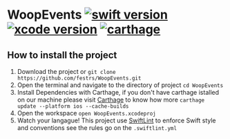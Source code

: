 # WoopEvents [![swift version](https://img.shields.io/badge/swift-5-orange.svg)](https://swift.org)  [![xcode version](https://img.shields.io/badge/Xcode-10.2-blue.svg)](https://developer.apple.com/xcode)  [![carthage](https://img.shields.io/badge/Carthage-compatible-4BC51D.svg?style=flat)](https://github.com/Carthage/Carthage)

## How to install the project

1. Download the project or ```git clone https://github.com/festrs/WoopEvents.git```
2. Open the terminal and navigate to the directory of project ```cd WoopEvents```
3. Install Dependencies with Carthage, if you don't have carthage istalled on our machine please visit [Carthage](https://github.com/Carthage/Carthage) to know how more ```carthage update --platform ios --cache-builds```
4. Open the workspace ```open WoopEvents.xcodeproj```
5. Watch your langague! This project use [SwiftLint](https://github.com/realm/SwiftLint) to enforce Swift style and conventions see the rules go on the `.swiftlint.yml`

